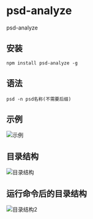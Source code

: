 # psd-analyze
psd-analyze

## 安装
	npm install psd-analyze -g

## 语法
 	psd -n psd名称(不需要后缀)

## 示例
![示例](http://ww2.sinaimg.cn/large/006y8lVagw1f779n1024zj30di02ywen.jpg)

## 目录结构
![目录结构](http://ww2.sinaimg.cn/large/006y8lVagw1f779kh743gj30fo05yjrn.jpg)

## 运行命令后的目录结构
![目录结构2](http://ww1.sinaimg.cn/large/006y8lVagw1f779o0qgrqj30lg0du3zm.jpg)

